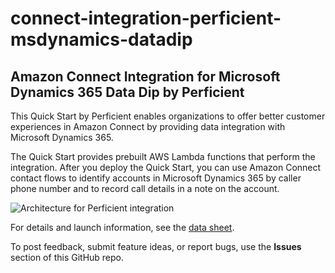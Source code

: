# connect-integration-perficient-msdynamics-datadip
## Amazon Connect Integration for Microsoft Dynamics 365 Data Dip by Perficient

This Quick Start by Perficient enables organizations to offer better customer experiences in Amazon Connect by providing data integration with Microsoft Dynamics 365.

The Quick Start provides prebuilt AWS Lambda functions that perform the integration. After you deploy the Quick Start, you can use Amazon Connect contact flows to identify accounts in Microsoft Dynamics 365 by caller phone number and to record call details in a note on the account.

![Architecture for Perficient integration](https://d0.awsstatic.com/partner-network/QuickStart/connect/connect-integration-perficient-architecture.png)

For details and launch information, see the [data sheet](https://fwd.aws/qEbjW).

To post feedback, submit feature ideas, or report bugs, use the **Issues** section of this GitHub repo.
